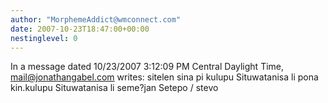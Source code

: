 ```yaml
---
author: "MorphemeAddict@wmconnect.com"
date: 2007-10-23T18:47:00+00:00
nestinglevel: 0
---
```

In a message dated 10/23/2007 3:12:09 PM Central Daylight Time, [mail@jonathangabel.com](mailto://mail@jonathangabel.com) writes:
sitelen sina pi kulupu Situwatanisa li pona kin.kulupu Situwatanisa li seme?jan Setepo / stevo